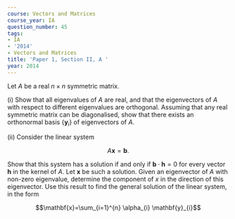 ```yaml
---
course: Vectors and Matrices
course_year: IA
question_number: 45
tags:
- IA
- '2014'
- Vectors and Matrices
title: 'Paper 1, Section II, A '
year: 2014
---
```




Let $A$ be a real $n \times n$ symmetric matrix.

(i) Show that all eigenvalues of $A$ are real, and that the eigenvectors of $A$ with respect to different eigenvalues are orthogonal. Assuming that any real symmetric matrix can be diagonalised, show that there exists an orthonormal basis $\left\{\mathbf{y}_{i}\right\}$ of eigenvectors of $A$.

(ii) Consider the linear system

$$A \mathbf{x}=\mathbf{b} .$$

Show that this system has a solution if and only if $\mathbf{b} \cdot \mathbf{h}=0$ for every vector $\mathbf{h}$ in the kernel of $A$. Let $\mathbf{x}$ be such a solution. Given an eigenvector of $A$ with non-zero eigenvalue, determine the component of $x$ in the direction of this eigenvector. Use this result to find the general solution of the linear system, in the form

$$\mathbf{x}=\sum_{i=1}^{n} \alpha_{i} \mathbf{y}_{i}$$